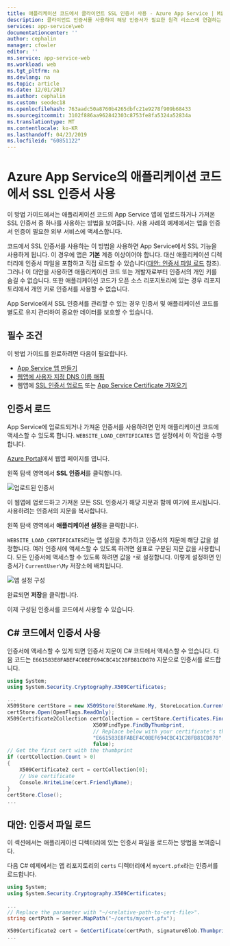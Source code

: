 ```yaml
---
title: 애플리케이션 코드에서 클라이언트 SSL 인증서 사용 - Azure App Service | Microsoft Docs
description: 클라이언트 인증서를 사용하여 해당 인증서가 필요한 원격 리소스에 연결하는 방법을 알아봅니다.
services: app-service\web
documentationcenter: ''
author: cephalin
manager: cfowler
editor: ''
ms.service: app-service-web
ms.workload: web
ms.tgt_pltfrm: na
ms.devlang: na
ms.topic: article
ms.date: 12/01/2017
ms.author: cephalin
ms.custom: seodec18
ms.openlocfilehash: 763aadc50a8760b4265dbfc21e9278f909b68433
ms.sourcegitcommit: 3102f886aa962842303c8753fe8fa5324a52834a
ms.translationtype: MT
ms.contentlocale: ko-KR
ms.lasthandoff: 04/23/2019
ms.locfileid: "60851122"
---
```

# <a name="use-an-ssl-certificate-in-your-application-code-in-azure-app-service"></a>Azure App Service의 애플리케이션 코드에서 SSL 인증서 사용

이 방법 가이드에서는 애플리케이션 코드의 App Service 앱에 업로드하거나 가져온 SSL 인증서 중 하나를 사용하는 방법을 보여줍니다. 사용 사례의 예제에서는 앱을 인증서 인증이 필요한 외부 서비스에 액세스합니다. 

코드에서 SSL 인증서를 사용하는 이 방법을 사용하면 App Service에서 SSL 기능을 사용하게 됩니다. 이 경우에 앱은 **기본** 계층 이상이어야 합니다. 대신 애플리케이션 디렉터리에 인증서 파일을 포함하고 직접 로드할 수 있습니다([대안: 인증서 파일 로드](#file) 참조). 그러나 이 대안을 사용하면 애플리케이션 코드 또는 개발자로부터 인증서의 개인 키를 숨길 수 없습니다. 또한 애플리케이션 코드가 오픈 소스 리포지토리에 있는 경우 리포지토리에서 개인 키로 인증서를 사용할 수 없습니다.

App Service에서 SSL 인증서를 관리할 수 있는 경우 인증서 및 애플리케이션 코드를 별도로 유지 관리하여 중요한 데이터를 보호할 수 있습니다.

## <a name="prerequisites"></a>필수 조건

이 방법 가이드를 완료하려면 다음이 필요합니다.

- [App Service 앱 만들기](/azure/app-service/)
- [웹앱에 사용자 지정 DNS 이름 매핑](app-service-web-tutorial-custom-domain.md)
- 웹앱에 [SSL 인증서 업로드](app-service-web-tutorial-custom-ssl.md) 또는 [App Service Certificate 가져오기](web-sites-purchase-ssl-web-site.md)


## <a name="load-your-certificates"></a>인증서 로드

App Service에 업로드되거나 가져온 인증서를 사용하려면 먼저 애플리케이션 코드에 액세스할 수 있도록 합니다. `WEBSITE_LOAD_CERTIFICATES` 앱 설정에서 이 작업을 수행합니다.

<a href="https://portal.azure.com" target="_blank">Azure Portal</a>에서 웹앱 페이지를 엽니다.

왼쪽 탐색 영역에서 **SSL 인증서**를 클릭합니다.

![업로드된 인증서](./media/app-service-web-tutorial-custom-ssl/certificate-uploaded.png)

이 웹앱에 업로드하고 가져온 모든 SSL 인증서가 해당 지문과 함께 여기에 표시됩니다. 사용하려는 인증서의 지문을 복사합니다.

왼쪽 탐색 영역에서 **애플리케이션 설정**을 클릭합니다.

`WEBSITE_LOAD_CERTIFICATES`라는 앱 설정을 추가하고 인증서의 지문에 해당 값을 설정합니다. 여러 인증서에 액세스할 수 있도록 하려면 쉼표로 구분된 지문 값을 사용합니다. 모든 인증서에 액세스할 수 있도록 하려면 값을 `*`로 설정합니다. 이렇게 설정하면 인증서가 `CurrentUser\My` 저장소에 배치됩니다.

![앱 설정 구성](./media/app-service-web-ssl-cert-load/configure-app-setting.png)

완료되면 **저장**을 클릭합니다.

이제 구성된 인증서를 코드에서 사용할 수 있습니다.

## <a name="use-certificate-in-c-code"></a>C# 코드에서 인증서 사용

인증서에 액세스할 수 있게 되면 인증서 지문이 C# 코드에서 액세스할 수 있습니다. 다음 코드는 `E661583E8FABEF4C0BEF694CBC41C28FB81CD870` 지문으로 인증서를 로드합니다.

```csharp
using System;
using System.Security.Cryptography.X509Certificates;

...
X509Store certStore = new X509Store(StoreName.My, StoreLocation.CurrentUser);
certStore.Open(OpenFlags.ReadOnly);
X509Certificate2Collection certCollection = certStore.Certificates.Find(
                            X509FindType.FindByThumbprint,
                            // Replace below with your certificate's thumbprint
                            "E661583E8FABEF4C0BEF694CBC41C28FB81CD870",
                            false);
// Get the first cert with the thumbprint
if (certCollection.Count > 0)
{
    X509Certificate2 cert = certCollection[0];
    // Use certificate
    Console.WriteLine(cert.FriendlyName);
}
certStore.Close();
...
```

<a name="file"></a>
## <a name="alternative-load-certificate-as-a-file"></a>대안: 인증서 파일 로드

이 섹션에서는 애플리케이션 디렉터리에 있는 인증서 파일을 로드하는 방법을 보여줍니다. 

다음 C# 예제에서는 앱 리포지토리의 `certs` 디렉터리에서 `mycert.pfx`라는 인증서를 로드합니다.

```csharp
using System;
using System.Security.Cryptography.X509Certificates;

...
// Replace the parameter with "~/<relative-path-to-cert-file>".
string certPath = Server.MapPath("~/certs/mycert.pfx");

X509Certificate2 cert = GetCertificate(certPath, signatureBlob.Thumbprint);
...
```

